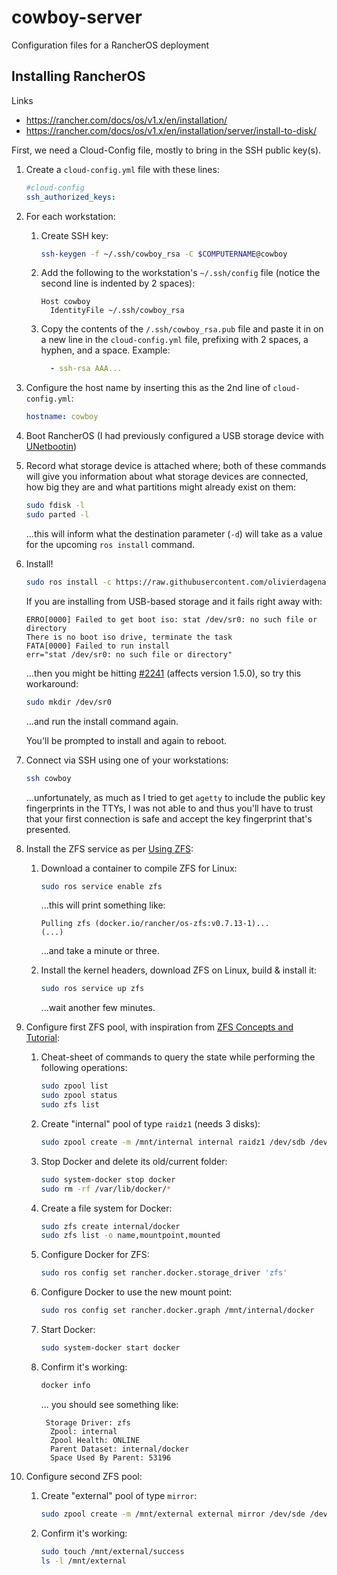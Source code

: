 # cowboy-server

Configuration files for a RancherOS deployment

## Installing RancherOS

Links

* https://rancher.com/docs/os/v1.x/en/installation/
* https://rancher.com/docs/os/v1.x/en/installation/server/install-to-disk/

First, we need a Cloud-Config file, mostly to bring in the SSH public key(s).

1. Create a `cloud-config.yml` file with these lines:

    ```yaml
    #cloud-config
    ssh_authorized_keys:
    ```

1. For each workstation:
    1. Create SSH key:

        ```sh
        ssh-keygen -f ~/.ssh/cowboy_rsa -C $COMPUTERNAME@cowboy
        ```

    2. Add the following to the workstation's `~/.ssh/config` file (notice the second line is indented by 2 spaces):

        ```config
        Host cowboy
          IdentityFile ~/.ssh/cowboy_rsa
        ```

    3. Copy the contents of the `/.ssh/cowboy_rsa.pub` file and paste it in on a new line in the `cloud-config.yml` file, prefixing with 2 spaces, a hyphen, and a space.  Example:

        ```yaml
          - ssh-rsa AAA...
        ```

1. Configure the host name by inserting this as the 2nd line of `cloud-config.yml`:

    ```yaml
    hostname: cowboy
    ```

1. Boot RancherOS (I had previously configured a USB storage device with [UNetbootin](https://unetbootin.github.io/))
1. Record what storage device is attached where; both of these commands will give you information about what storage devices are connected, how big they are and what partitions might already exist on them:

    ```sh
    sudo fdisk -l
    sudo parted -l
    ```

    ...this will inform what the destination parameter (`-d`) will take as a value for the upcoming `ros install` command.
1. Install!

    ```sh
    sudo ros install -c https://raw.githubusercontent.com/olivierdagenais/cowboy-server/main/cloud-config.yml -d /dev/sda
    ```

    If you are installing from USB-based storage and it fails right away with:

    ```log
    ERRO[0000] Failed to get boot iso: stat /dev/sr0: no such file or directory
    There is no boot iso drive, terminate the task
    FATA[0000] Failed to run install
    err="stat /dev/sr0: no such file or directory"
    ```

    ...then you might be hitting [#2241](https://github.com/rancher/os/issues/2241) (affects version 1.5.0), so try this workaround:

    ```sh
    sudo mkdir /dev/sr0
    ```

    ...and run the install command again.

    You'll be prompted to install and again to reboot.
1. Connect via SSH using one of your workstations:

    ```sh
    ssh cowboy
    ```

    ...unfortunately, as much as I tried to get `agetty` to include the public key fingerprints in the TTYs, I was not able to and thus you'll have to trust that your first connection is safe and accept the key fingerprint that's presented.
1. Install the ZFS service as per [Using ZFS](https://rancher.com/docs/os/v1.x/en/installation/storage/using-zfs/):
    1. Download a container to compile ZFS for Linux:

        ```sh
        sudo ros service enable zfs
        ```

        ...this will print something like:

        ```log
        Pulling zfs (docker.io/rancher/os-zfs:v0.7.13-1)...
        (...)
        ```

        ...and take a minute or three.
    2. Install the kernel headers, download ZFS on Linux, build & install it:

        ```sh
        sudo ros service up zfs
        ```

        ...wait another few minutes.
1. Configure first ZFS pool, with inspiration from [ZFS Concepts and Tutorial](https://linuxhint.com/zfs-concepts-and-tutorial/):
    1. Cheat-sheet of commands to query the state while performing the following operations:

        ```sh
        sudo zpool list
        sudo zpool status
        sudo zfs list
        ```

    1. Create "internal" pool of type `raidz1` (needs 3 disks):

        ```sh
        sudo zpool create -m /mnt/internal internal raidz1 /dev/sdb /dev/sdc /dev/sdd
        ```

    1. Stop Docker and delete its old/current folder:

        ```sh
        sudo system-docker stop docker
        sudo rm -rf /var/lib/docker/*
        ```

    1. Create a file system for Docker:

        ```sh
        sudo zfs create internal/docker
        sudo zfs list -o name,mountpoint,mounted
        ```

    1. Configure Docker for ZFS:

        ```sh
        sudo ros config set rancher.docker.storage_driver 'zfs'
        ```

    1. Configure Docker to use the new mount point:

        ```sh
        sudo ros config set rancher.docker.graph /mnt/internal/docker
        ```

    1. Start Docker:

        ```sh
        sudo system-docker start docker
        ```

    1. Confirm it's working:

        ```sh
        docker info
        ```

        ... you should see something like:

        ```log
         Storage Driver: zfs
          Zpool: internal
          Zpool Health: ONLINE
          Parent Dataset: internal/docker
          Space Used By Parent: 53196
        ```

1. Configure second ZFS pool:
    1. Create "external" pool of type `mirror`:

        ```sh
        sudo zpool create -m /mnt/external external mirror /dev/sde /dev/sdf
        ```

    1. Confirm it's working:

        ```sh
        sudo touch /mnt/external/success
        ls -l /mnt/external
        ```
